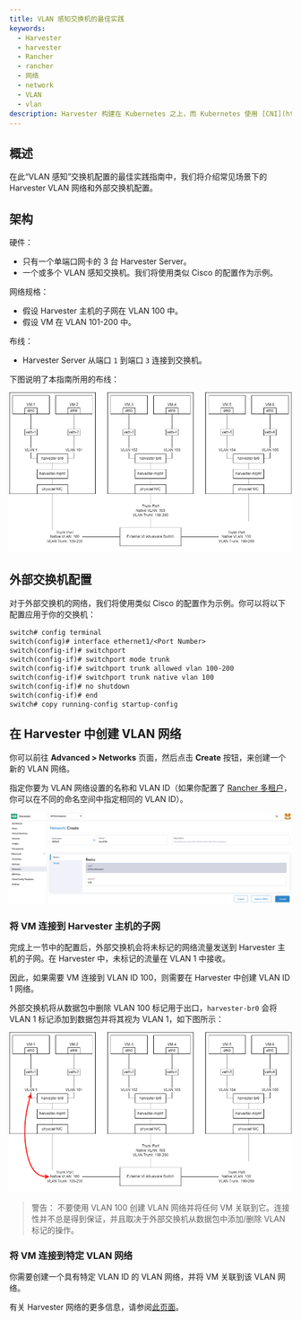 ```yaml
---
title: VLAN 感知交换机的最佳实践
keywords:
  - Harvester
  - harvester
  - Rancher
  - rancher
  - 网络
  - network
  - VLAN
  - vlan
description: Harvester 构建在 Kubernetes 之上，而 Kubernetes 使用 [CNI](https://github.com/containernetworking/cni) 作为网络提供商和 Kubernetes Pod 网络之间的接口。因此，我们也基于 CNI 实现 Harvester 网络。此外，Harvester UI 集成了网络配置，来实现用户友好的虚拟机网络配置。
---
```


## 概述

在此“VLAN 感知”交换机配置的最佳实践指南中，我们将介绍常见场景下的 Harvester VLAN 网络和外部交换机配置。

## 架构

硬件：

- 只有一个单端口网卡的 3 台 Harvester Server。
- 一个或多个 VLAN 感知交换机。我们将使用类似 Cisco 的配置作为示例。

网络规格：

- 假设 Harvester 主机的子网在 VLAN 100 中。
- 假设 VM 在 VLAN 101-200 中。

布线：

- Harvester Server 从端口 `1` 到端口 `3` 连接到交换机。

下图说明了本指南所用的布线：

![vlan-aware-case.png](../assets/vlan-aware-case.png)

## 外部交换机配置

对于外部交换机的网络，我们将使用类似 Cisco 的配置作为示例。你可以将以下配置应用于你的交换机：

```
switch# config terminal
switch(config)# interface ethernet1/<Port Number>
switch(config-if)# switchport
switch(config-if)# switchport mode trunk
switch(config-if)# switchport trunk allowed vlan 100-200
switch(config-if)# switchport trunk native vlan 100
switch(config-if)# no shutdown
switch(config-if)# end
switch# copy running-config startup-config
```

## 在 Harvester 中创建 VLAN 网络

你可以前往 **Advanced > Networks** 页面，然后点击 **Create** 按钮，来创建一个新的 VLAN 网络。

指定你要为 VLAN 网络设置的名称和 VLAN ID（如果你配置了 [Rancher 多租户](../../rancher/virtualization-management/_index#multi-tenancy)，你可以在不同的命名空间中指定相同的 VLAN ID）。

![create-vlan-network.png](../assets/create-network.png)

### 将 VM 连接到 Harvester 主机的子网

完成上一节中的配置后，外部交换机会将未标记的网络流量发送到 Harvester 主机的子网。在 Harvester 中，未标记的流量在 VLAN 1 中接收。

因此，如果需要 VM 连接到 VLAN ID 100，则需要在 Harvester 中创建 VLAN ID 1 网络。

外部交换机将从数据包中删除 VLAN 100 标记用于出口，`harvester-br0` 会将 VLAN 1 标记添加到数据包并将其视为 VLAN 1，如下图所示：

![vlan-aware-native-vlan.png](../assets/vlan-aware-native-vlan.png)

> 警告：
> 不要使用 VLAN 100 创建 VLAN 网络并将任何 VM 关联到它。连接性并不总是得到保证，并且取决于外部交换机从数据包中添加/删除 VLAN 标记的操作。

### 将 VM 连接到特定 VLAN 网络

你需要创建一个具有特定 VLAN ID 的 VLAN 网络，并将 VM 关联到该 VLAN 网络。

有关 Harvester 网络的更多信息，请参阅[此页面](../../networking/_index)。
